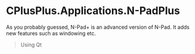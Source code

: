 # CPlusPlus.Applications.N-PadPlus

As you probably guessed, N-Pad+ is an advanced version of N-Pad. It adds new features such as windowing etc.

> Using Qt
